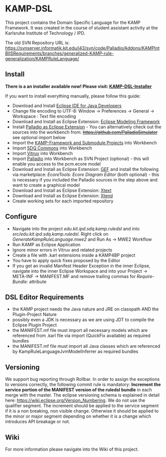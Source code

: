 # KAMP-DSL
This project contains the Domain Specific Language for the KAMP Framework.
It was created in the course of student assistant activity at the Karlsruhe Institute of Technology / IPD.

The old SVN Repository URL is: https://svnserver.informatik.kit.edu/i43/svn/code/Palladio/Addons/KAMPIntBIISRequirements/branches/generalized-KAMP-rule-generalization/KAMPRuleLanguage/

## Install

**There is a an installer available now! Please visit: [KAMP-DSL-Installer](https://github.com/MartinLoeper/KAMP-DSL-Installer)**

If you want to install everything manually, please follow this guide:

- Download and Install [Eclipse IDE for Java Developers](http://www.eclipse.org/downloads/packages/eclipse-ide-java-developers/oxygenr)
- Change file encoding to UTF-8: Window -> Preferences -> General -> Workspace : Text file encoding
- Download and Install as Eclipse Extension: [Eclipse Modeling Framework](http://www.eclipse.org/downloads/packages/eclipse-modeling-tools/neon3)
- Install [Palladio as Eclipse Extension](https://sdqweb.ipd.kit.edu/eclipse/palladiosimulator/nightly/) - You can alternatively check out the sources into the workbench from: ~~https://github.com/PalladioSimulator~~ see optional import below
- Import the [KAMP-Framework and Submodule Projects](https://github.com/KAMP-Research/KAMP)  into Workbench
- Import [SDQ Commons](https://github.com/kit-sdq/SDQ-Commons) into Workbench
- Import [Vitruv](https://github.com/vitruv-tools/Vitruv) into Workbench
- Import [Palladio](https://svnserver.informatik.kit.edu/i43/svn/code/Palladio/Core/trunk/PCM/) into Workbench as SVN Project (optional) - this will enable you access to the pcm.ecore model
- Download and Install as Eclipse Extension: [GEF](https://projects.eclipse.org/projects/tools.gef/downloads) and install the following via marketplace: *EcoreTools: Ecore Diagram Editor* (both optional) - this is necessary if you included the Palladio sources in the step above and want to create a graphical model
- Download and Install as Eclipse Extension: [Xtext](https://eclipse.org/Xtext/download.html)
- Download and Install as Eclipse Extension: [Xtend](https://eclipse.org/Xtext/download.html)
- Create working sets for each imported repository

## Configure
- Navigate into the project *edu.kit.ipd.sdq.kamp.ruledsl* and into *src/edu.kit.ipd.sdq.kamp.ruledsl*. Right click on *GenerateKampRuleLanguage.mwe2* and Run As -> MWE2 Workflow
- Run KAMP as Eclipse Application
- Ignore minor errors in Vitruv and related projects
- Create a file with .karl extensions inside a KAMP4BP project
- You have to apply quick fixes proposed by the Editor
- If you get an invalid Manifest Header Exception in the inner Eclipse, navigate into the inner Eclipse Workspace and into your Project -> META-INF -> MANIFEST.MF and remove trailing commas for *Require-Bundle:* attribute

## DSL Editor Requirements
- the KAMP project needs the Java nature and JRE on classpath AND the Plugin-Project Nature
- possibly even a JDK  is necessary as we are using JDT to compile the Eclipse Plugin Project
- the MANIFEST.mf file must import all necessary models which are referenced from .karl file via import (QuickFix available) as required bundles
- the MANIFEST.mf file must import all Java classes which are referenced by KampRuleLanguageJvmModelInferrer as required bundles

## Versioning
We support bug reporting through Rollbar. In order to assign the exceptions to versions correctly, the following commit rule is mandatory: **Increment the service portion of the MANIFEST version of the ruledsl bundle** in each merge with the master.
The eclipse versioning schema is explained in detail here: https://wiki.eclipse.org/Version_Numbering.
We do not use the qualifier segment. The increment should be applied to the service segment if it is a non breaking, non visible change. Otherwise it should be applied to the minor or major segment depending on whether it is a change which introduces API breakage or not.

## Wiki
For more information please navigate into the Wiki of this project.
